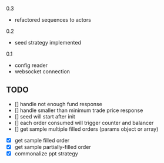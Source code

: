 0.3
- refactored sequences to actors


0.2
- seed strategy implemented

0.1
- config reader
- websocket connection

## TODO
- [] handle not enough fund response
- [] handle smaller than minimum trade price response
- [] seed will start after init
- [] each order consumed will trigger counter and balancer
- [] get sample multiple filled orders (params object or array)
- [x] get sample filled order
- [x] get sample partially-filled order
- [x] commonalize ppt strategy